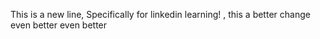 This is a new line, Specifically for linkedin learning! , this a better change even better
even better